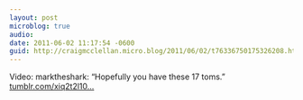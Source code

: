 ```yaml
---
layout: post
microblog: true
audio: 
date: 2011-06-02 11:17:54 -0600
guid: http://craigmcclellan.micro.blog/2011/06/02/t76336750175326208.html
---
```

Video: marktheshark: “Hopefully you have these 17 toms.” [tumblr.com/xiq2t2l10...](http://tumblr.com/xiq2t2l101)
